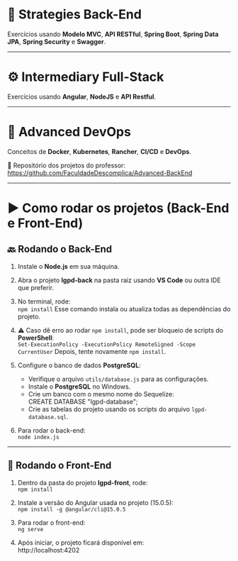 # 📌 Strategies Back-End
Exercícios usando **Modelo MVC**, **API RESTful**, **Spring Boot**, **Spring Data JPA**, **Spring Security** e **Swagger**.

---

# ⚙️ Intermediary Full-Stack
Exercícios usando **Angular**, **NodeJS** e **API Restful**.

---

# 🚀 Advanced DevOps
Conceitos de **Docker**, **Kubernetes**, **Rancher**, **CI/CD** e **DevOps**.

📂 Repositório dos projetos do professor: <https://github.com/FaculdadeDescomplica/Advanced-BackEnd>

---

# ▶️ Como rodar os projetos (Back-End e Front-End)

## 🔙 Rodando o Back-End
1. Instale o **Node.js** em sua máquina.  
2. Abra o projeto **lgpd-back** na pasta raiz usando **VS Code** ou outra IDE que preferir.  
3. No terminal, rode:  
   `npm install` 
   Esse comando instala ou atualiza todas as dependências do projeto.

4. ⚠️ Caso dê erro ao rodar `npm install`, pode ser bloqueio de scripts do **PowerShell**:  
   `Set-ExecutionPolicy -ExecutionPolicy RemoteSigned -Scope CurrentUser`
   Depois, tente novamente `npm install`.

5. Configure o banco de dados **PostgreSQL**:  
   - Verifique o arquivo `utils/database.js` para as configurações.  
   - Instale o **PostgreSQL** no Windows.  
   - Crie um banco com o mesmo nome do Sequelize:  
     CREATE DATABASE "lgpd-database";  
   - Crie as tabelas do projeto usando os scripts do arquivo `lgpd-database.sql`.

6. Para rodar o back-end:  
   `node index.js`

---

## 🎨 Rodando o Front-End
1. Dentro da pasta do projeto **lgpd-front**, rode:  
   `npm install`

2. Instale a versão do Angular usada no projeto (15.0.5):  
   `npm install -g @angular/cli@15.0.5`

3. Para rodar o front-end:  
   `ng serve`

4. Após iniciar, o projeto ficará disponível em:  
   http://localhost:4202
